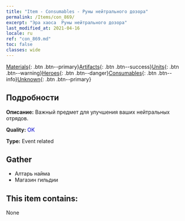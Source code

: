 ```yaml
---
title: "Item - Consumables - Руны нейтрального дозора"
permalink: /Items/con_869/
excerpt: "Эра хаоса  Руны нейтрального дозора"
last_modified_at: 2021-04-16
locale: ru
ref: "con_869.md"
toc: false
classes: wide
---
```

 [Materials](/ru/Items/){: .btn .btn--primary}[Artifacts](/ru/Items/Artifacts/){: .btn .btn--success}[Units](/ru/Items/Units/){: .btn .btn--warning}[Heroes](/ru/Items/Heroes/){: .btn .btn--danger}[Consumables](/ru/Items/Consumables/){: .btn .btn--info}[Unknown](/ru/Items/Unknown/){: .btn .btn--primary}

## Подробности
 **Описание:** Важный предмет для улучшения ваших нейтральных отрядов.

 **Quality:** <span style="color: #0000CD">OK</span>

 **Type:** Event related

## Gather

*    Алтарь найма 
*    Магазин гильдии 

## This item contains:

  None

